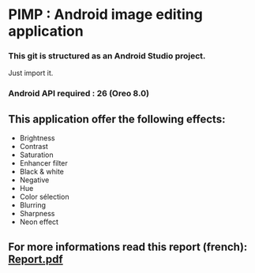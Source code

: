 # PIMP : Android image editing application

### This git is structured as an Android Studio project.

Just import it.


### Android API required : 26 (Oreo 8.0)
<TODO change it if min version change>

## This application offer the following effects:
* Brightness
* Contrast
* Saturation
* Enhancer filter
* Black & white
* Negative
* Hue
* Color sélection
* Blurring
* Sharpness
* Neon effect


## For more informations read this report (french): [Report.pdf](report/Rapport_de_projet.pdf)
